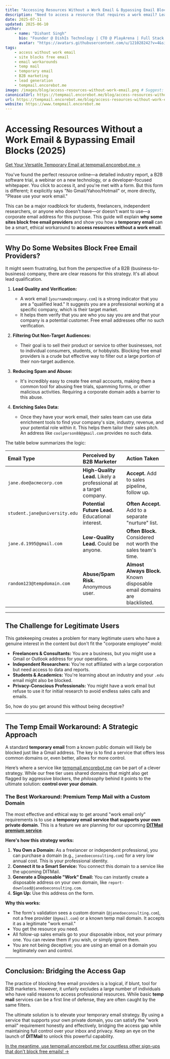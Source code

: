 ```yaml
---
title: "Accessing Resources Without a Work Email & Bypassing Email Blocks (2025)"
description: "Need to access a resource that requires a work email? Learn why some sites block free email providers like Gmail and how a temporary email from tempmail.encorebot.me can be your workaround without violating terms."
date: 2025-07-11
updated: 2025-06-10
author:
    - name: "Dishant Singh"
      bio: "Founder @ DishIs Technology | CTO @ PlayArena | Full Stack & Python Developer | ML/ DL Developer | Problem Solver | Math & Science Teacher"
      avatar: "https://avatars.githubusercontent.com/u/121028242?v=4&size=64"
tags:
    - access without work email
    - site blocks free email
    - email workarounds
    - temp mail
    - temporary email
    - B2B marketing
    - lead generation
    - tempmail.encorebot.me
image: /images/blog/access-resources-without-work-email.png # Suggest: A key opening a lock on a document, with a shield.
canonicalUrl: https://tempmail.encorebot.me/blog/access-resources-without-work-email
url: https://tempmail.encorebot.me/blog/access-resources-without-work-email
website: https://www.tempmail.encorebot.me
---
```


# Accessing Resources Without a Work Email & Bypassing Email Blocks (2025)

[Get Your Versatile Temporary Email at tempmail.encorebot.me →](https://www.tempmail.encorebot.me)

You've found the perfect resource online—a detailed industry report, a B2B software trial, a webinar on a new technology, or a developer-focused whitepaper. You click to access it, and you're met with a form. But this form is different; it explicitly says "No Gmail/Yahoo/Hotmail" or, more directly, "Please use your work email."

This can be a major roadblock for students, freelancers, independent researchers, or anyone who doesn't have—or doesn't want to use—a corporate email address for this purpose. This guide will explain **why some sites block free email providers** and show you how a **temporary email** can be a smart, ethical workaround to **access resources without a work email**.

---

## Why Do Some Websites Block Free Email Providers?

It might seem frustrating, but from the perspective of a B2B (business-to-business) company, there are clear reasons for this strategy. It's all about lead qualification.

1.  **Lead Quality and Verification:**
    *   A work email (`yourname@company.com`) is a strong indicator that you are a "qualified lead." It suggests you are a professional working at a specific company, which is their target market.
    *   It helps them verify that you are who you say you are and that your company is a potential customer. Free email addresses offer no such verification.

2.  **Filtering Out Non-Target Audiences:**
    *   Their goal is to sell their product or service to other businesses, not to individual consumers, students, or hobbyists. Blocking free email providers is a crude but effective way to filter out a large portion of their non-target audience.

3.  **Reducing Spam and Abuse:**
    *   It's incredibly easy to create free email accounts, making them a common tool for abusing free trials, spamming forms, or other malicious activities. Requiring a corporate domain adds a barrier to this abuse.

4.  **Enriching Sales Data:**
    *   Once they have your work email, their sales team can use data enrichment tools to find your company's size, industry, revenue, and your potential role within it. This helps them tailor their sales pitch. An address like `coolperson88@gmail.com` provides no such data.

The table below summarizes the logic:

| Email Type | Perceived by B2B Marketer | Action Taken |
| :--- | :--- | :--- |
| `jane.doe@acmecorp.com` | **High-Quality Lead.** Likely a professional at a target company. | **Accept.** Add to sales pipeline, follow up. |
| `student.jane@university.edu` | **Potential Future Lead.** Educational interest. | **Often Accept.** Add to a separate "nurture" list. |
| `jane.d.1995@gmail.com` | **Low-Quality Lead.** Could be anyone. | **Often Block.** Considered not worth the sales team's time. |
| `random123@tempdomain.com` | **Abuse/Spam Risk.** Anonymous user. | **Almost Always Block.** Known disposable email domains are blacklisted. |

---

## The Challenge for Legitimate Users

This gatekeeping creates a problem for many legitimate users who have a genuine interest in the content but don't fit the "corporate employee" mold:

*   **Freelancers & Consultants:** You are a business, but you might use a Gmail or Outlook address for your operations.
*   **Independent Researchers:** You're not affiliated with a large corporation but need access to data and reports.
*   **Students & Academics:** You're learning about an industry and your `.edu` email might also be blocked.
*   **Privacy-Conscious Professionals:** You might have a work email but refuse to use it for initial research to avoid endless sales calls and emails.

So, how do you get around this without being deceptive?

---

## The Temp Email Workaround: A Strategic Approach

A standard **temporary email** from a known public domain will likely be blocked just like a Gmail address. The key is to find a service that offers less common domains or, even better, allows for more control.

Here’s where a service like [tempmail.encorebot.me](https://www.tempmail.encorebot.me) can be part of a clever strategy. While our free tier uses shared domains that might also get flagged by aggressive blockers, the *philosophy* behind it points to the ultimate solution: **control over your domain**.

### The Best Workaround: Premium Temp Mail with a Custom Domain
The most effective and ethical way to get around "work email only" requirements is to use a **temporary email service that supports your own private domain**. This is a feature we are planning for our upcoming **[DITMail premium service](/blog/introducing-ditmail)**.

**Here's how this strategy works:**

1.  **You Own a Domain:** As a freelancer or independent professional, you can purchase a domain (e.g., `janedoeconsulting.com`) for a very low annual cost. This is your professional identity.
2.  **Connect it to a Smart Service:** You connect this domain to a service like the upcoming DITMail.
3.  **Generate a Disposable "Work" Email:** You can instantly create a disposable address on your own domain, like `report-download@janedoeconsulting.com`.
4.  **Sign Up:** Use this address on the form.

**Why this works:**
*   The form's validation sees a custom domain (`@janedoeconsulting.com`), not a free provider (`@gmail.com`) or a known temp mail domain. It accepts it as a legitimate "work email."
*   You get the resource you need.
*   All follow-up sales emails go to your disposable inbox, not your primary one. You can review them if you wish, or simply ignore them.
*   You are not being deceptive; you are using an email on a domain you legitimately own and control.

---

## Conclusion: Bridging the Access Gap

The practice of blocking free email providers is a logical, if blunt, tool for B2B marketers. However, it unfairly excludes a large number of individuals who have valid reasons to access professional resources. While basic **temp mail** services can be a first line of defense, they are often caught by the same filters.

The ultimate solution is to elevate your temporary email strategy. By using a service that supports your own private domain, you can satisfy the "work email" requirement honestly and effectively, bridging the access gap while maintaining full control over your inbox and privacy. Keep an eye on the launch of **DITMail** to unlock this powerful capability.

[In the meantime, use tempmail.encorebot.me for countless other sign-ups that don't block free emails! →](https://www.tempmail.encorebot.me)
